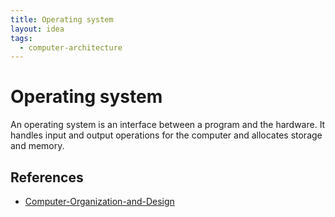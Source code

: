 ```yaml
---
title: Operating system
layout: idea
tags:
  - computer-architecture
---
```


# Operating system

An operating system is an interface between a program and the hardware. It
handles input and output operations for the computer and allocates storage and
memory.

## References

- [Computer-Organization-and-Design](/reference/Computer-Organization-and-Design)
